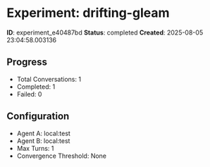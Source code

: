 # Experiment: drifting-gleam

**ID**: experiment_e40487bd
**Status**: completed
**Created**: 2025-08-05 23:04:58.003136

## Progress

- Total Conversations: 1
- Completed: 1
- Failed: 0

## Configuration

- Agent A: local:test
- Agent B: local:test
- Max Turns: 1
- Convergence Threshold: None
